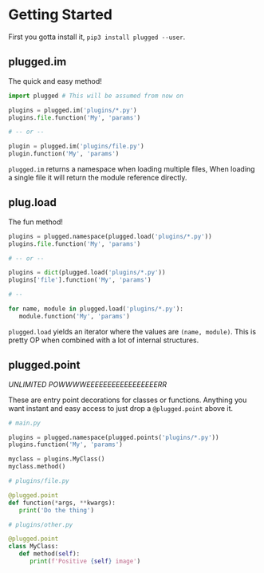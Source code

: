 # Getting Started

First you gotta install it, `pip3 install plugged --user`.


## plugged.im

The quick and easy method!

```python
import plugged # This will be assumed from now on

plugins = plugged.im('plugins/*.py')
plugins.file.function('My', 'params')

# -- or --

plugin = plugged.im('plugins/file.py')
plugin.function('My', 'params')
```

`plugged.im` returns a namespace when loading multiple files, When loading a single file it will return the module reference directly.


## plug.load


The fun method!

```python
plugins = plugged.namespace(plugged.load('plugins/*.py'))
plugins.file.function('My', 'params')

# -- or --

plugins = dict(plugged.load('plugins/*.py'))
plugins['file'].function('My', 'params')

# --

for name, module in plugged.load('plugins/*.py'):
   module.function('My', 'params')
```

`plugged.load` yields an iterator where the values are `(name, module)`.
This is pretty OP when combined with a lot of internal structures.


## plugged.point

*UNLIMITED POWWWWEEEEEEEEEEEEEEEEERR*

These are entry point decorations for classes or functions.
Anything you want instant and easy access to just drop a `@plugged.point` above it.

```python
# main.py

plugins = plugged.namespace(plugged.points('plugins/*.py'))
plugins.function('My', 'params')

myclass = plugins.MyClass()
myclass.method()

# plugins/file.py

@plugged.point
def function(*args, **kwargs):
   print('Do the thing')

# plugins/other.py

@plugged.point
class MyClass:
   def method(self):
      print(f'Positive {self} image')
```
